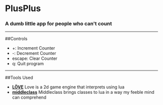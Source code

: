 # PlusPlus
### A dumb little app for people who can't count
---
##Controls
+ +: Increment Counter
+ -: Decrement Counter
+ escape: Clear Counter
+ q: Quit program
---
##Tools Used
+ __[LÖVE](https://love2d.org/)__ Love is a 2d game engine that interprets using lua
+ __[middleclass](https://github.com/kikito/middleclass)__ Middleclass brings classes to lua in a way my feeble mind can comprehend
